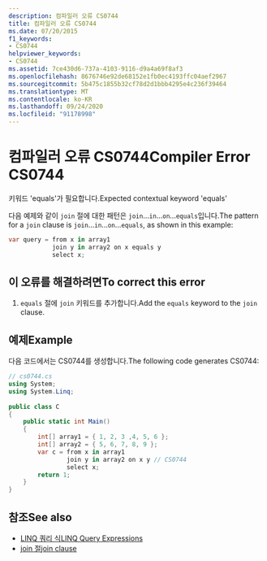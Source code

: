 ```yaml
---
description: 컴파일러 오류 CS0744
title: 컴파일러 오류 CS0744
ms.date: 07/20/2015
f1_keywords:
- CS0744
helpviewer_keywords:
- CS0744
ms.assetid: 7ce430d6-737a-4103-9116-d9a4a69f8af3
ms.openlocfilehash: 8676746e92de68152e1fb0ec4193ffc04aef2967
ms.sourcegitcommit: 5b475c1855b32cf78d2d1bbb4295e4c236f39464
ms.translationtype: MT
ms.contentlocale: ko-KR
ms.lasthandoff: 09/24/2020
ms.locfileid: "91178998"
---
```

# <a name="compiler-error-cs0744"></a><span data-ttu-id="17652-103">컴파일러 오류 CS0744</span><span class="sxs-lookup"><span data-stu-id="17652-103">Compiler Error CS0744</span></span>

<span data-ttu-id="17652-104">키워드 'equals'가 필요합니다.</span><span class="sxs-lookup"><span data-stu-id="17652-104">Expected contextual keyword 'equals'</span></span>  
  
 <span data-ttu-id="17652-105">다음 예제와 같이 `join` 절에 대한 패턴은 `join`...`in`...`on`...`equals`입니다.</span><span class="sxs-lookup"><span data-stu-id="17652-105">The pattern for a `join` clause is `join`...`in`...`on`...`equals`, as shown in this example:</span></span>  
  
```csharp  
var query = from x in array1  
            join y in array2 on x equals y  
            select x;  
```  
  
## <a name="to-correct-this-error"></a><span data-ttu-id="17652-106">이 오류를 해결하려면</span><span class="sxs-lookup"><span data-stu-id="17652-106">To correct this error</span></span>  
  
1. <span data-ttu-id="17652-107">`equals` 절에 `join` 키워드를 추가합니다.</span><span class="sxs-lookup"><span data-stu-id="17652-107">Add the `equals` keyword to the `join` clause.</span></span>  
  
## <a name="example"></a><span data-ttu-id="17652-108">예제</span><span class="sxs-lookup"><span data-stu-id="17652-108">Example</span></span>  

 <span data-ttu-id="17652-109">다음 코드에서는 CS0744를 생성합니다.</span><span class="sxs-lookup"><span data-stu-id="17652-109">The following code generates CS0744:</span></span>  
  
```csharp  
// cs0744.cs  
using System;  
using System.Linq;  
  
public class C  
{  
    public static int Main()  
    {  
        int[] array1 = { 1, 2, 3 ,4, 5, 6 };  
        int[] array2 = { 5, 6, 7, 8, 9 };  
        var c = from x in array1  
                join y in array2 on x y // CS0744  
                select x;  
        return 1;  
    }  
}  
```  
  
## <a name="see-also"></a><span data-ttu-id="17652-110">참조</span><span class="sxs-lookup"><span data-stu-id="17652-110">See also</span></span>

- [<span data-ttu-id="17652-111">LINQ 쿼리 식</span><span class="sxs-lookup"><span data-stu-id="17652-111">LINQ Query Expressions</span></span>](../linq/index.md)
- [<span data-ttu-id="17652-112">join 절</span><span class="sxs-lookup"><span data-stu-id="17652-112">join clause</span></span>](../language-reference/keywords/join-clause.md)
